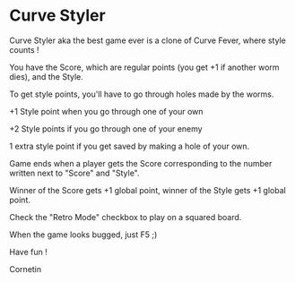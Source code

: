# Curve Styler

Curve Styler aka the best game ever is a clone of Curve Fever, where style counts !

You have the Score, which are regular points (you get +1 if another worm dies), and the Style.

To get style points, you'll have to go through holes made by the worms.

+1 Style point when you go through one of your own

+2 Style points if you go through one of your enemy

1 extra style point if you get saved by making a hole of your own.



Game ends when a player gets the Score corresponding to the number written next to "Score" and "Style".

Winner of the Score gets +1 global point, winner of the Style gets +1 global point.

Check the "Retro Mode" checkbox to play on a squared board.

When the game looks bugged, just F5 ;)

Have fun !

Cornetin